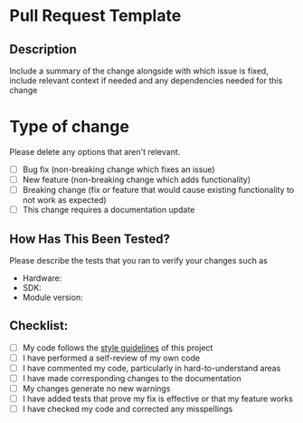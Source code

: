 # Pull Request Template
## Description
Include a summary of the change alongside with which issue is fixed, include relevant context if needed and any dependencies needed for this change

# Type of change
Please delete any options that aren't relevant.
- [ ] Bug fix (non-breaking change which fixes an issue)
- [ ] New feature (non-breaking change which adds functionality)
- [ ] Breaking change (fix or feature that would cause existing functionality to not work as expected)
- [ ] This change requires a documentation update

## How Has This Been Tested?
Please describe the tests that you ran to verify your changes such as
* Hardware:
* SDK: 
* Module version:

## Checklist:

- [ ] My code follows the [style guidelines](https://github.com/KevinSkull/HydraFoods/blob/master/CONTRIBUTING.md) of this project
- [ ] I have performed a self-review of my own code
- [ ] I have commented my code, particularly in hard-to-understand areas
- [ ] I have made corresponding changes to the documentation
- [ ] My changes generate no new warnings
- [ ] I have added tests that prove my fix is effective or that my feature works
- [ ] I have checked my code and corrected any misspellings
